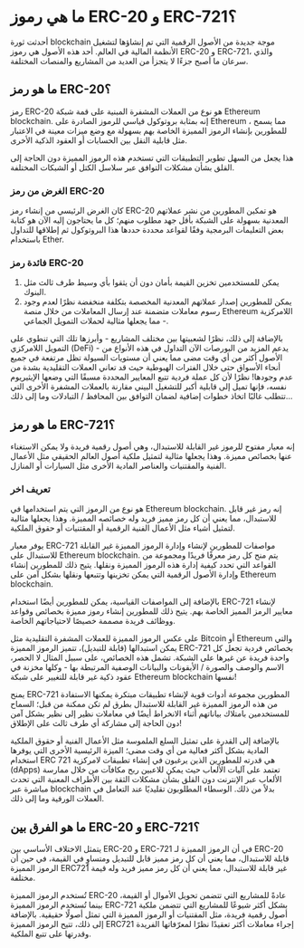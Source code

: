 # ما هي رموز ERC-20 و ERC-721؟

أحدثت ثورة blockchain موجة جديدة من الأصول الرقمية التي تم إنشاؤها لتشغيل الأنظمة المالية في العالم. أحد هذه الأصول هي رموز ERC-20 و ERC-721، والذي سرعان ما أصبح جزءًا لا يتجزأ من العديد من المشاريع والمنصات المختلفة.

## ما هو رمز ERC-20؟

رمز ERC-20 هو نوع من العملات المشفرة المبنية على قمة شبكة Ethereum blockchain. إنه بمثابة بروتوكول قياسي للرموز الصادرة على Ethereum ، مما يسمح للمطورين بإنشاء الرموز المميزة الخاصة بهم بسهولة مع وضع ميزات معينة في الاعتبار مثل قابلية النقل بين الحسابات أو العقود الذكية الأخرى.

هذا يجعل من السهل تطوير التطبيقات التي تستخدم هذه الرموز المميزة دون الحاجة إلى القلق بشأن مشكلات التوافق عبر سلاسل الكتل أو الشبكات المختلفة.

### الغرض من رمز ERC-20

كان الغرض الرئيسي من إنشاء رمز ERC-20 هو تمكين المطورين من نشر عملاتهم المعدنية بسهولة على الشبكة بأقل جهد مطلوب منهم؛ كل ما يحتاجون إليه الآن هو كتابة بعض التعليمات البرمجية وفقًا لقواعد محددة حددها هذا البروتوكول ثم إطلاقها للتداول باستخدام Ether.

### فائدة رمز ERC-20

1. يمكن للمستخدمين تخزين القيمة بأمان دون أن يثقوا بأي وسيط طرف ثالث مثل البنوك.
2. يمكن للمطورين إصدار عملاتهم المعدنية المخصصة بتكلفة منخفضة نظرًا لعدم وجود رسوم معاملات متضمنة عند إرسال المعاملات من خلال منصة Ethereum اللامركزية - مما يجعلها مثالية لحملات التمويل الجماعي.

بالإضافة إلى ذلك، نظرًا لشعبيتها بين مختلف المشاريع - وأبرزها تلك التي تنطوي على التمويل اللامركزي (DeFi) - يدعم المزيد من البورصات الآن التداول في هذه الأنواع من الأصول أكثر من أي وقت مضى مما يعني أن مستويات السيولة تظل مرتفعة في جميع أنحاء الأسواق حتى خلال الفترات الهبوطية حيث قد تعاني العملات التقليدية بشدة من عدم وجودها! نظرًا لأن كل عملة فردية تتبع المعايير المحددة مسبقًا التي وضعها الإيثيريوم نفسه، فإنها تميل إلى قابلية أكبر للتشغيل البيني مقارنة بالعملات المشفرة الأخرى التي تتطلب غالبًا اتخاذ خطوات إضافية لضمان التوافق بين المحافظ / التبادلات وما إلى ذلك...

## ما هو رمز ERC-721؟

إنه معيار مفتوح للرموز غير القابلة للاستبدال، وهي أصول رقمية فريدة ولا يمكن الاستغناء عنها بخصائص مميزة. وهذا يجعلها مثالية لتمثيل ملكية أصول العالم الحقيقي مثل الأعمال الفنية والمقتنيات والعناصر المادية الأخرى مثل السيارات أو المنازل.

### تعريف اخر

هو نوع من الرموز التي يتم استخدامها في Ethereum blockchain. إنه رمز غير قابل للاستبدال، مما يعني أن كل رمز مميز فريد وله خصائصه المميزة. وهذا يجعلها مثالية لتمثيل أشياء مثل الأعمال الفنية الرقمية أو المقتنيات أو حقوق الملكية.

يوفر معيار ERC-721 مواصفات للمطورين لإنشاء وإدارة الرموز المميزة غير القابلة للاستبدال على Ethereum blockchain. يتم منح كل رمز معرفًا فريدًا ومجموعة من القواعد التي تحدد كيفية إدارة هذه الرموز المميزة ونقلها. يتيح ذلك للمطورين إنشاء وإدارة الأصول الرقمية التي يمكن تخزينها وتتبعها ونقلها بشكل آمن على Ethereum blockchain.

بالإضافة إلى المواصفات القياسية، يمكن للمطورين أيضًا استخدام ERC-721 لإنشاء معايير الرمز المميز الخاصة بهم. يتيح ذلك للمطورين إنشاء رموز مميزة بخصائص وقواعد ووظائف فريدة مصممة خصيصًا لاحتياجاتهم الخاصة.

على عكس الرموز المميزة للعملات المشفرة التقليدية مثل Bitcoin أو Ethereum والتي يمكن استبدالها (قابلة للتبديل)، تتميز الرموز المميزة ERC-721 بخصائص فردية تجعل كل واحدة فريدة عن غيرها على الشبكة. تشمل هذه الخصائص، على سبيل المثال لا الحصر، الاسم والوصف والصورة / الأيقونات والبيانات الوصفية المرتبطة بها - وكلها مخزنة في عقود ذكية غير قابلة للتغيير على شبكة Ethereum blockchain نفسها!

يمنح ERC-721 المطورين مجموعة أدوات قوية لإنشاء تطبيقات مبتكرة يمكنها الاستفادة من هذه الرموز المميزة غير القابلة للاستبدال بطرق لم تكن ممكنة من قبل؛ السماح للمستخدمين بامتلاك بياناتهم أثناء الانخراط أيضًا في معاملات نظير إلى نظير بشكل آمن دون الحاجة إلى مشاركة أي طرف ثالث على الإطلاق!

بالإضافة إلى القدرة على تمثيل السلع الملموسة مثل الأعمال الفنية أو حقوق الملكية المادية بشكل أكثر فعالية من أي وقت مضى؛ الميزة الرئيسية الأخرى التي يوفرها استخدام ERC 721 هي قدرته للمطورين الذين يرغبون في إنشاء تطبيقات لامركزية (dApps) تعتمد على آليات الألعاب حيث يمكن للاعبين ربح مكافآت من خلال ممارسة الألعاب عبر الإنترنت دون القلق بشأن مشكلات الثقة بين الأطراف المعنية التي تحدث مباشرة عبر blockchain بدلاً من ذلك. الوسطاء المطلوبون تقليديًا عند التعامل في العملات الورقية وما إلى ذلك.

## ما هو الفرق بين ERC-20 و ERC-721؟

يتمثل الاختلاف الأساسي بين ERC-20 و ERC-721 في أن الرموز المميزة لـ ERC-20 قابلة للاستبدال، مما يعني أن كل رمز مميز قابل للتبديل ومتساوٍ في القيمة، في حين أن الرموز المميزة ERC721 غير قابلة للاستبدال، مما يعني أن كل رمز مميز فريد وله قيمة مختلفة.

تُستخدم الرموز المميزة ERC-20 عادةً للمشاريع التي تتضمن تحويل الأموال أو القيمة، بينما تُستخدم الرموز المميزة ERC-721 بشكل أكثر شيوعًا للمشاريع التي تتضمن ملكية أصول رقمية فريدة، مثل المقتنيات أو الرموز المميزة التي تمثل أصولًا حقيقية. بالإضافة إلى ذلك، تتيح الرموز المميزة ERC721 إجراء معاملات أكثر تعقيدًا نظرًا لمعرّفاتها الفريدة وقدرتها على تتبع الملكية.
